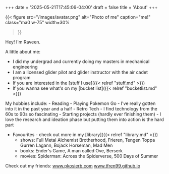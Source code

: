 +++
date = '2025-05-21T17:45:06-04:00'
draft = false
title = 'About'
+++

{{< figure
  src="/images/avatar.png"
  alt="Photo of me"
  caption="me!"
  class="ma0 w-75"
  width=30%
>}}

Hey! I'm Raveen. 

A little about me:
- I did my undergrad and currently doing my masters in mechanical engineering
- I am a licensed glider pilot and glider instructor with the air cadet program
- If you are interested in the [stuff I use]({{< relref "stuff.md" >}})
- If you wanna see what's on my [bucket list]({{< relref "bucketlist.md" >}})

My hobbies include:
    - Reading 
    - Playing Pokemon Go - I've really gotten into it in the past year and a half
    - Retro Tech - I find technology from the 60s to 90s so fascinating 
    - Starting projects (hardly ever finishing them) - I love the research and ideation phase but putting them into action is the hard part

- Favourites - check out more in my [library]({{< relref "library.md" >}})
    - shows: Full Metal Alchemist Brotherhood, Frieren, Tengen Toppa Gurren Lagann, Bojack Horseman, Mad Men
    - books: Ender's Game, A man called Ove, Berserk
    - movies: Spiderman: Across the Spiderverse, 500 Days of Summer

Check out my friends:
www.pkosierb.com
www.tfren99.github.io
